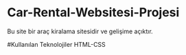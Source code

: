 # Car-Rental-Websitesi-Projesi
Bu site bir araç kiralama sitesidir ve gelişime açıktır.


#Kullanılan Teknolojiler
HTML-CSS
